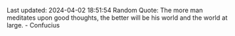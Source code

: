 Last updated: 2024-04-02 18:51:54
Random Quote: The more man meditates upon good thoughts, the better will be his world and the world at large. - Confucius